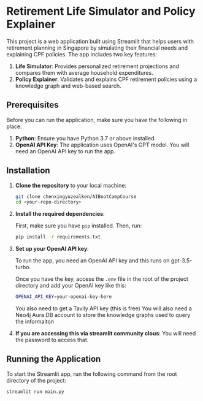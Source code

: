 # Retirement Life Simulator and Policy Explainer

This project is a web application built using Streamlit that helps users with retirement planning in Singapore by simulating their financial needs and explaining CPF policies. The app includes two key features:
1. **Life Simulator**: Provides personalized retirement projections and compares them with average household expenditures.
2. **Policy Explainer**: Validates and explains CPF retirement policies using a knowledge graph and web-based search.

## Prerequisites
Before you can run the application, make sure you have the following in place:
1. **Python**: Ensure you have Python 3.7 or above installed.
2. **OpenAI API Key**: The application uses OpenAI's GPT model. You will need an OpenAI API key to run the app.

## Installation

1. **Clone the repository** to your local machine:

    ```bash
    git clone chenxingyuzealken/AIBootCampCourse
    cd <your-repo-directory>
    ```

2. **Install the required dependencies**:
   
    First, make sure you have `pip` installed. Then, run:
   
    ```bash
    pip install -r requirements.txt
    ```

3. **Set up your OpenAI API key**:
   
    To run the app, you need an OpenAI API key and this runs on gpt-3.5-turbo.
   
    Once you have the key, access the `.env` file in the root of the project directory and add your OpenAI key like this:
   
    ```bash
    OPENAI_API_KEY=your-openai-key-here
    ```

    You also need to get a Tavily API key (this is free)
    You will also need a Neo4j Aura DB account to store the knowledge graphs used to query the informaiton

4. **If you are accessing this via streamlit community clous**:
    You will need the password to access that.

## Running the Application

To start the Streamlit app, run the following command from the root directory of the project:

```bash
streamlit run main.py
